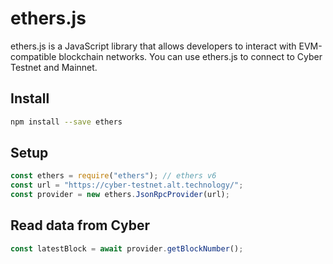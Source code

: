 # ethers.js

ethers.js is a JavaScript library that allows developers to interact with EVM-compatible blockchain networks. You can use ethers.js to connect to Cyber Testnet and Mainnet.

## Install

```bash
npm install --save ethers
```

## Setup

```javascript
const ethers = require("ethers"); // ethers v6
const url = "https://cyber-testnet.alt.technology/";
const provider = new ethers.JsonRpcProvider(url);
```

## Read data from Cyber

```javascript
const latestBlock = await provider.getBlockNumber();
```
